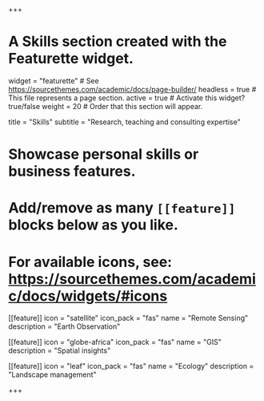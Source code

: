 +++
# A Skills section created with the Featurette widget.
widget = "featurette"  # See https://sourcethemes.com/academic/docs/page-builder/
headless = true  # This file represents a page section.
active = true  # Activate this widget? true/false
weight = 20  # Order that this section will appear.

title = "Skills"
subtitle = "Research, teaching and consulting expertise"

# Showcase personal skills or business features.
#
# Add/remove as many `[[feature]]` blocks below as you like.
#
# For available icons, see: https://sourcethemes.com/academic/docs/widgets/#icons

[[feature]]
  icon = "satellite"
  icon_pack = "fas"
  name = "Remote Sensing"
  description = "Earth Observation"

[[feature]]
  icon = "globe-africa"
  icon_pack = "fas"
  name = "GIS"
  description = "Spatial insights"


[[feature]]
  icon = "leaf"
  icon_pack = "fas"
  name = "Ecology"
  description = "Landscape management"  



+++
